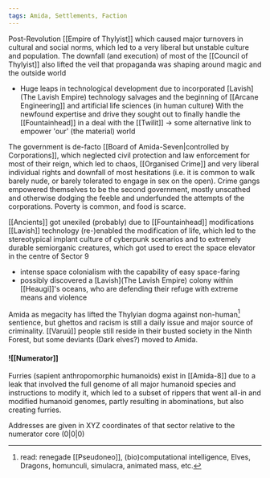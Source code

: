 ```yaml
---
tags: Amida, Settlements, Faction
--- 
```


Post-Revolution [[Empire of Thylyist]] which caused major turnovers in cultural and social norms, which led to a very liberal but unstable culture and population.
The downfall (and execution) of most of the [[Council of Thylyist]] also lifted the veil that propaganda was shaping around magic and the outside world
- Huge leaps in technological development due to incorporated [Lavish](The Lavish Empire) technology salvages and the beginning of [[Arcane Engineering]] and artificial life sciences (in human culture)
With the newfound expertise and drive they sought out to finally handle the [[Fountainhead]] in a deal with the [[Twilit]]
	→ some alternative link to empower 'our' (the material) world

The government is de-facto [[Board of Amida-Seven|controlled by Corporations]], which neglected civil protection and law enforcement for most of their reign, which led to chaos, [[Organised Crime]] and very liberal individual rights and downfall of most hesitations (i.e. it is common to walk barely nude, or barely tolerated to engage in sex on the open). 
Crime gangs empowered themselves to be the second government, mostly unscathed and otherwise dodging the feeble and underfunded the attempts of the corporations. 
Poverty is common, and food is scarce. 

[[Ancients]] got unexiled (probably) due to [[Fountainhead]] modifications 
[[Lavish]] technology (re-)enabled the modification of life, which led to the stereotypical implant culture of cyberpunk scenarios and to extremely durable semiorganic creatures, which got used to erect the space elevator in the centre of Sector 9
- intense space colonialism with the capability of easy space-faring
- possibly discovered a [Lavish](The Lavish Empire) colony within [[Heaugi]]'s oceans, who are defending their refuge with extreme means and violence

Amida as megacity has lifted the Thylyian dogma against non-human[^1] sentience, but ghettos and racism is still a daily issue and major source of criminality.
[[Varuú]] people still reside in their busted society in the Ninth Forest, but some deviants (Dark elves?) moved to Amida.

#### ![[Numerator]]

Furries (sapient anthropomorphic humanoids) exist in [[Amida-8]] due to a leak that involved the full genome of all major humanoid species and instructions to modify it, which led to a subset of rippers that went all-in and modified humanoid genomes, partly resulting in abominations, but also creating furries.

Addresses are given in XYZ coordinates of that sector relative to the numerator core (0|0|0)



[^1]: read: renegade [[Pseudoneo]], (bio)computational intelligence, Elves, Dragons, homunculi, simulacra, animated mass, etc. 